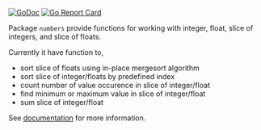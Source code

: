 [![GoDoc](https://godoc.org/github.com/shuLhan/share/lib/numbers?status.svg)](https://godoc.org/github.com/shuLhan/share/lib/numbers)
[![Go Report Card](https://goreportcard.com/badge/github.com/shuLhan/share/lib/numbers)](https://goreportcard.com/report/github.com/shuLhan/share/lib/numbers)

Package `numbers` provide functions for working with integer, float, slice of
integers, and slice of floats.

Currently it have function to,

- sort slice of floats using in-place mergesort algorithm
- sort slice of integer/floats by predefined index
- count number of value occurence in slice of integer/float
- find minimum or maximum value in slice of integer/float
- sum slice of integer/float

See [documentation](https://godoc.org/github.com/shuLhan/share/lib/numbers)
for more information.
